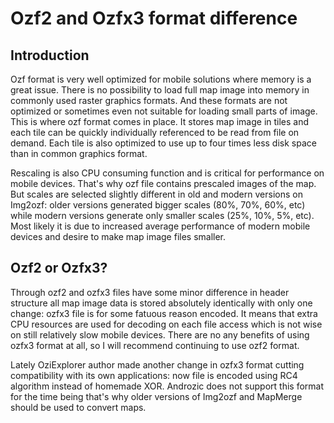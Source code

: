 Ozf2 and Ozfx3 format difference
================================

Introduction
------------

Ozf format is very well optimized for mobile solutions where memory is a great issue. There is no possibility to load full map image into memory in commonly used raster graphics formats. And these formats are not optimized or sometimes even not suitable for loading small parts of image. This is where ozf format comes in place. It stores map image in tiles and each tile can be quickly individually referenced to be read from file on demand. Each tile is also optimized to use up to four times less disk space than in common graphics format.

Rescaling is also CPU consuming function and is critical for performance on mobile devices. That's why ozf file contains prescaled images of the map. But scales are selected slightly different in old and modern versions on Img2ozf: older versions generated bigger scales (80%, 70%, 60%, etc) while modern versions generate only smaller scales (25%, 10%, 5%, etc). Most likely it is due to increased average performance of modern mobile devices and desire to make map image files smaller.

Ozf2 or Ozfx3?
--------------

Through ozf2 and ozfx3 files have some minor difference in header structure all map image data is stored absolutely identically with only one change: ozfx3 file is for some fatuous reason encoded. It means that extra CPU resources are used for decoding on each file access which is not wise on still relatively slow mobile devices. There are no any benefits of using ozfx3 format at all, so I will recommend continuing to use ozf2 format.

Lately OziExplorer author made another change in ozfx3 format cutting compatibility with its own applications: now file is encoded using RC4 algorithm instead of homemade XOR. Androzic does not support this format for the time being that's why older versions of Img2ozf and MapMerge should be used to convert maps.
